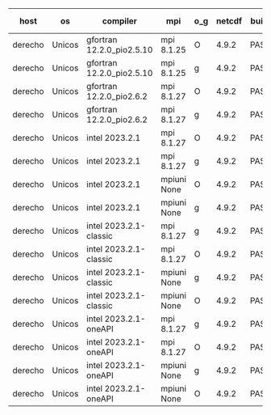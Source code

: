 

| host     | os       | compiler                              | mpi                      | o_g        | netcdf        | build       | u_pass          | u_fail          | s_pass            | s_fail            | e_pass             | e_fail             | nuopc_pass       | nuopc_fail       | artifacts link          |
|----------|----------|---------------------------------------|--------------------------|------------|---------------|-------------|-----------------|-----------------|-------------------|-------------------|--------------------|--------------------|------------------|------------------|-------------------------|
| derecho | Unicos | gfortran 12.2.0_pio2.5.10 | mpi 8.1.25  | O | 4.9.2  | PASS | 14235 | 0 | 51 | 0 | 81 | 0 | 57 | 0 | <a href="https://github.com/esmf-org/esmf-test-artifacts/tree/df6190f4a6769cfc8ba9473db9df4b34604387b9/fix_esmpy_cubed_sphere/gfortran/12.2.0_pio2.5.10/O/mpi/8.1.25" target="_blank">df6190f</a> | 
| derecho | Unicos | gfortran 12.2.0_pio2.5.10 | mpi 8.1.25  | g | 4.9.2  | PASS | 14235 | 0 | 51 | 0 | 81 | 0 | 57 | 0 | <a href="https://github.com/esmf-org/esmf-test-artifacts/tree/5ceda08620931bfd05b4cf19c4c777173e703c0e/fix_esmpy_cubed_sphere/gfortran/12.2.0_pio2.5.10/g/mpi/8.1.25" target="_blank">5ceda08</a> | 
| derecho | Unicos | gfortran 12.2.0_pio2.6.2 | mpi 8.1.27  | O | 4.9.2  | PASS | 14235 | 0 | 51 | 0 | 81 | 0 | 57 | 0 | <a href="https://github.com/esmf-org/esmf-test-artifacts/tree/2ad33ba2f0789ca66267cda25d215e968d25449d/fix_esmpy_cubed_sphere/gfortran/12.2.0_pio2.6.2/O/mpi/8.1.27" target="_blank">2ad33ba</a> | 
| derecho | Unicos | gfortran 12.2.0_pio2.6.2 | mpi 8.1.27  | g | 4.9.2  | PASS | 14235 | 0 | 51 | 0 | 81 | 0 | 57 | 0 | <a href="https://github.com/esmf-org/esmf-test-artifacts/tree/7c26146c9e694072bf521215313ce1f9e8ef5ac1/fix_esmpy_cubed_sphere/gfortran/12.2.0_pio2.6.2/g/mpi/8.1.27" target="_blank">7c26146</a> | 
| derecho | Unicos | intel 2023.2.1 | mpi 8.1.27  | O | 4.9.2  | PASS | 14235 | 0 | 51 | 0 | 81 | 0 | 58 | 0 | <a href="https://github.com/esmf-org/esmf-test-artifacts/tree/c1d3b7daada1499790e6f7b8c850a699dfb7014a/fix_esmpy_cubed_sphere/intel/2023.2.1/O/mpi/8.1.27" target="_blank">c1d3b7d</a> | 
| derecho | Unicos | intel 2023.2.1 | mpi 8.1.27  | g | 4.9.2  | PASS | 14235 | 0 | 51 | 0 | 81 | 0 | 58 | 0 | <a href="https://github.com/esmf-org/esmf-test-artifacts/tree/b89d7e89f0226d55cdbf282a913dca174f1ff924/fix_esmpy_cubed_sphere/intel/2023.2.1/g/mpi/8.1.27" target="_blank">b89d7e8</a> | 
| derecho | Unicos | intel 2023.2.1 | mpiuni None  | O | 4.9.2  | PASS | 12564 | 0 | 9 | 0 | 43 | 0 | None | None | <a href="https://github.com/esmf-org/esmf-test-artifacts/tree/8e194fe0e0363f5552423b6b6c0281243f4607c9/fix_esmpy_cubed_sphere/intel/2023.2.1/O/mpiuni/None" target="_blank">8e194fe</a> | 
| derecho | Unicos | intel 2023.2.1 | mpiuni None  | g | 4.9.2  | PASS | 12564 | 0 | 9 | 0 | 43 | 0 | None | None | <a href="https://github.com/esmf-org/esmf-test-artifacts/tree/612eccf788c4e36354c7e667c66d8faf64c8171b/fix_esmpy_cubed_sphere/intel/2023.2.1/g/mpiuni/None" target="_blank">612eccf</a> | 
| derecho | Unicos | intel 2023.2.1-classic | mpi 8.1.27  | g | 4.9.2  | PASS | None | None | None | None | None | None | None | None | <a href="https://github.com/esmf-org/esmf-test-artifacts/tree/81af85d017100d912fb387c87c37844cce4d8b06/fix_esmpy_cubed_sphere/intel/2023.2.1-classic/g/mpi/8.1.27" target="_blank">81af85d</a> | 
| derecho | Unicos | intel 2023.2.1-classic | mpi 8.1.27  | O | 4.9.2  | PASS | None | None | None | None | None | None | None | None | <a href="https://github.com/esmf-org/esmf-test-artifacts/tree/9f5aa0a917f0e799e606f843a10d7e2f8cfe5d2c/fix_esmpy_cubed_sphere/intel/2023.2.1-classic/O/mpi/8.1.27" target="_blank">9f5aa0a</a> | 
| derecho | Unicos | intel 2023.2.1-classic | mpiuni None  | g | 4.9.2  | PASS | 12564 | 0 | 9 | 0 | 43 | 0 | None | None | <a href="https://github.com/esmf-org/esmf-test-artifacts/tree/83a934a1b18510850c1226992faa1a4d4dd5c5e5/fix_esmpy_cubed_sphere/intel/2023.2.1-classic/g/mpiuni/None" target="_blank">83a934a</a> | 
| derecho | Unicos | intel 2023.2.1-classic | mpiuni None  | O | 4.9.2  | PASS | 12564 | 0 | 9 | 0 | 43 | 0 | None | None | <a href="https://github.com/esmf-org/esmf-test-artifacts/tree/dfd10497aaf5092932e41588b4c1a7d5add3ad96/fix_esmpy_cubed_sphere/intel/2023.2.1-classic/O/mpiuni/None" target="_blank">dfd1049</a> | 
| derecho | Unicos | intel 2023.2.1-oneAPI | mpi 8.1.27  | g | 4.9.2  | PASS | None | None | None | None | None | None | None | None | <a href="https://github.com/esmf-org/esmf-test-artifacts/tree/0e1870cf7149944986651431dea3ceb43bb59724/fix_esmpy_cubed_sphere/intel/2023.2.1-oneAPI/g/mpi/8.1.27" target="_blank">0e1870c</a> | 
| derecho | Unicos | intel 2023.2.1-oneAPI | mpi 8.1.27  | O | 4.9.2  | PASS | None | None | None | None | None | None | None | None | <a href="https://github.com/esmf-org/esmf-test-artifacts/tree/74122f4c67abc0b4fa87584251c2a5f91ab749eb/fix_esmpy_cubed_sphere/intel/2023.2.1-oneAPI/O/mpi/8.1.27" target="_blank">74122f4</a> | 
| derecho | Unicos | intel 2023.2.1-oneAPI | mpiuni None  | g | 4.9.2  | PASS | 12564 | 0 | 9 | 0 | 43 | 0 | None | None | <a href="https://github.com/esmf-org/esmf-test-artifacts/tree/cf2e5a8eccd3283268f60ecb06f9c1459e20836c/fix_esmpy_cubed_sphere/intel/2023.2.1-oneAPI/g/mpiuni/None" target="_blank">cf2e5a8</a> | 
| derecho | Unicos | intel 2023.2.1-oneAPI | mpiuni None  | O | 4.9.2  | PASS | 12564 | 0 | 9 | 0 | 43 | 0 | None | None | <a href="https://github.com/esmf-org/esmf-test-artifacts/tree/8bd2f586806b9fbfc8342175de01ff968728fd85/fix_esmpy_cubed_sphere/intel/2023.2.1-oneAPI/O/mpiuni/None" target="_blank">8bd2f58</a> | 
